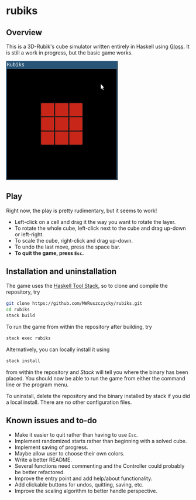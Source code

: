 # rubiks

## Overview

This is a 3D-Rubik's cube simulator written entirely in Haskell using [Gloss](https://hackage.haskell.org/package/gloss). It is still a work in progress, but the basic game works.

![rubiks demo](demos/demo1.gif)

## Play

Right now, the play is pretty rudimentary, but it seems to work!
* Left-click on a cell and drag it the way you want to rotate the layer.
* To rotate the whole cube, left-click next to the cube and drag up-down or left-right.
* To scale the cube, right-click and drag up-down.
* To undo the last move, press the space bar.
* **To quit the game, press `Esc`.**

## Installation and uninstallation

The game uses the [Haskell Tool Stack](https://docs.haskellstack.org/en/stable/README/), so to clone and compile the repository, try
```sh
git clone https://github.com/MWRuszczycky/rubiks.git
cd rubiks
stack build
```
To run the game from within the repository after building, try
```sh
stack exec rubiks
```
Alternatively, you can locally install it using
```sh
stack install
```
from within the repository and *Stack* will tell you where the binary has been placed. You should now be able to run the game from either the command line or the program menu.

To uninstall, delete the repository and the binary installed by stack if you did a local install. There are no other configuration files.

## Known issues and to-do

* Make it easier to quit rather than having to use `Esc`.
* Implement randomized starts rather than beginning with a solved cube.
* Implement saving of progress.
* Maybe allow user to choose their own colors.
* Write a better README.
* Several functions need commenting and the Controller could probably be better refactored.
* Improve the entry point and add help/about functionality.
* Add clickable buttons for undos, quitting, saving, etc.
* Improve the scaling algorithm to better handle perspective.
